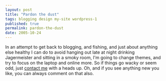 ```yaml
---
layout: post
title: "Pardon the dust"
tags: blogging design my-site wordpress-1
published: true
permalink: pardon-the-dust
date: 2005-10-24
---
```


In an attempt to get back to blogging, and fishing, and just about anything else healthy I can do to avoid hanging out late at night drinking Jagermeister and sitting in a smoky room, I'm going to change themes, and try to focus on the laptop and online more.  So if things go wacky or seem odd, just <a href="http://www.miklb.com/blog/contact">contact me</a> with a heads up.  Oh, and if you see anything new you like, you can always comment on that also.
